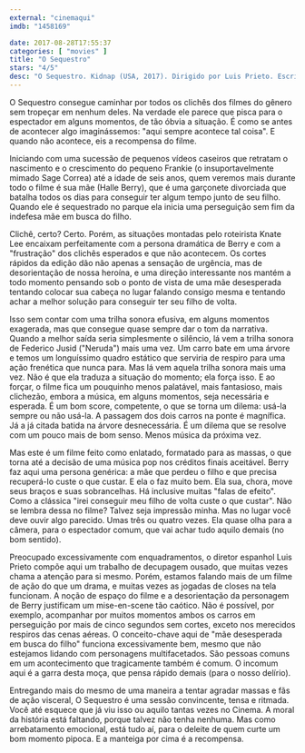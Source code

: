 ```yaml
---
external: "cinemaqui"
imdb: "1458169"

date: 2017-08-28T17:55:37
categories: [ "movies" ]
title: "O Sequestro"
stars: "4/5"
desc: "O Sequestro. Kidnap (USA, 2017). Dirigido por Luis Prieto. Escrito por Knate Lee. Com Halle Berry (Karla Dyson), Sage Correa (Frankie), Chris McGinn (Margo), Lew Temple (Terry), Jason George (David), Christopher Berry (Bearded Man), Arron Shiver (Bill), Kurtis Bedford (Del), Carmella Riley (Stephanie). Crítica escrita para o site CinemAqui."
---
```

O Sequestro consegue caminhar por todos os clichês dos filmes do gênero sem tropeçar em nenhum deles. Na verdade ele parece que pisca para o espectador em alguns momentos, de tão óbvia a situação. É como se antes de acontecer algo imaginássemos: "aqui sempre acontece tal coisa". E quando não acontece, eis a recompensa do filme.

Iniciando com uma sucessão de pequenos vídeos caseiros que retratam o nascimento e o crescimento do pequeno Frankie (o insuportavelmente mimado Sage Correa) até a idade de seis anos, quem veremos mais durante todo o filme é sua mãe (Halle Berry), que é uma garçonete divorciada que batalha todos os dias para conseguir ter algum tempo junto de seu filho. Quando ele é sequestrado no parque ela inicia uma perseguição sem fim da indefesa mãe em busca do filho.

Clichê, certo? Certo. Porém, as situações montadas pelo roteirista Knate Lee encaixam perfeitamente com a persona dramática de Berry e com a "frustração" dos clichês esperados e que não acontecem. Os cortes rápidos da edição dão não apenas a sensação de urgência, mas de desorientação de nossa heroína, e uma direção interessante nos mantém a todo momento pensando sob o ponto de vista de uma mãe desesperada tentando colocar sua cabeça no lugar falando consigo mesma e tentando achar a melhor solução para conseguir ter seu filho de volta.

Isso sem contar com uma trilha sonora efusiva, em alguns momentos exagerada, mas que consegue quase sempre dar o tom da narrativa. Quando a melhor saída seria simplesmente o silêncio, lá vem a trilha sonora de Federico Jusid ("Neruda") mais uma vez. Um carro bate em uma árvore e temos um longuíssimo quadro estático que serviria de respiro para uma ação frenética que nunca para. Mas lá vem aquela trilha sonora mais uma vez. Não é que ela traduza a situação do momento; ela força isso. E ao forçar, o filme fica um pouquinho menos palatável, mais fantasioso, mais clichezão, embora a música, em alguns momentos, seja necessária e esperada. É um bom score, competente, o que se torna um dilema: usá-la sempre ou não usá-la. A passagem dos dois carros na ponte é magnífica. Já a já citada batida na árvore desnecessária. É um dilema que se resolve com um pouco mais de bom senso. Menos música da próxima vez.

Mas este é um filme feito como enlatado, formatado para as massas, o que torna até a decisão de uma música pop nos créditos finais aceitável. Berry faz aqui uma persona genérica: a mãe que perdeu o filho e que precisa recuperá-lo custe o que custar. E ela o faz muito bem. Ela sua, chora, move seus braços e suas sobrancelhas. Há inclusive muitas "falas de efeito". Como a clássica "irei conseguir meu filho de volta custe o que custar". Não se lembra dessa no filme? Talvez seja impressão minha. Mas no lugar você deve ouvir algo parecido. Umas três ou quatro vezes. Ela quase olha para a câmera, para o espectador comum, que vai achar tudo aquilo demais (no bom sentido).

Preocupado excessivamente com enquadramentos, o diretor espanhol Luis Prieto compõe aqui um trabalho de decupagem ousado, que muitas vezes chama a atenção para si mesmo. Porém, estamos falando mais de um filme de ação do que um drama, e muitas vezes as jogadas de closes na tela funcionam. A noção de espaço do filme e a desorientação da personagem de Berry justificam um mise-en-scene tão caótico. Não é possível, por exemplo, acompanhar por muitos momentos ambos os carros em perseguição por mais de cinco segundos sem cortes, exceto nos merecidos respiros das cenas aéreas. O conceito-chave aqui de "mãe desesperada em busca do filho" funciona excessivamente bem, mesmo que não estejamos lidando com personagens multifacetados. São pessoas comuns em um acontecimento que tragicamente também é comum. O incomum aqui é a garra desta moça, que pensa rápido demais (para o nosso delírio).

Entregando mais do mesmo de uma maneira a tentar agradar massas e fãs de ação visceral, O Sequestro é uma sessão convincente, tensa e ritmada. Você até esquece que já viu isso ou aquilo tantas vezes no Cinema. A moral da história está faltando, porque talvez não tenha nenhuma. Mas como arrebatamento emocional, está tudo aí, para o deleite de quem curte um bom momento pipoca. E a manteiga por cima é a recompensa.
